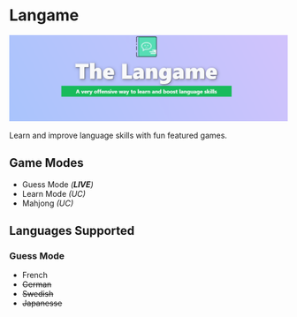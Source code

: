 # Langame

![Screenshot](./public/assets/images/cover.png)

Learn and improve language skills with fun featured games.

## Game Modes

- Guess Mode *(**LIVE**)*
- Learn Mode *(UC)*
- Mahjong *(UC)*

## Languages Supported

### Guess Mode
- French
- ~~German~~
- ~~Swedish~~
- ~~Japanesse~~


